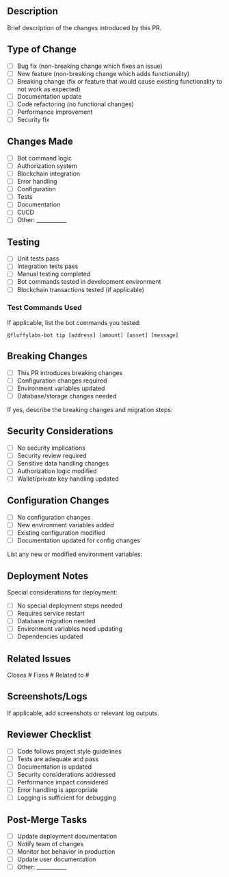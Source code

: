 ## Description
Brief description of the changes introduced by this PR.

## Type of Change
- [ ] Bug fix (non-breaking change which fixes an issue)
- [ ] New feature (non-breaking change which adds functionality)
- [ ] Breaking change (fix or feature that would cause existing functionality to not work as expected)
- [ ] Documentation update
- [ ] Code refactoring (no functional changes)
- [ ] Performance improvement
- [ ] Security fix

## Changes Made
- [ ] Bot command logic
- [ ] Authorization system
- [ ] Blockchain integration
- [ ] Error handling
- [ ] Configuration
- [ ] Tests
- [ ] Documentation
- [ ] CI/CD
- [ ] Other: ___________

## Testing
- [ ] Unit tests pass
- [ ] Integration tests pass
- [ ] Manual testing completed
- [ ] Bot commands tested in development environment
- [ ] Blockchain transactions tested (if applicable)

### Test Commands Used
If applicable, list the bot commands you tested:
```
@fluffylabs-bot tip [address] [amount] [asset] [message]
```

## Breaking Changes
- [ ] This PR introduces breaking changes
- [ ] Configuration changes required
- [ ] Environment variables updated
- [ ] Database/storage changes needed

If yes, describe the breaking changes and migration steps:

## Security Considerations
- [ ] No security implications
- [ ] Security review required
- [ ] Sensitive data handling changes
- [ ] Authorization logic modified
- [ ] Wallet/private key handling updated

## Configuration Changes
- [ ] No configuration changes
- [ ] New environment variables added
- [ ] Existing configuration modified
- [ ] Documentation updated for config changes

List any new or modified environment variables:

## Deployment Notes
Special considerations for deployment:
- [ ] No special deployment steps needed
- [ ] Requires service restart
- [ ] Database migration needed
- [ ] Environment variables need updating
- [ ] Dependencies updated

## Related Issues
Closes #
Fixes #
Related to #

## Screenshots/Logs
If applicable, add screenshots or relevant log outputs.

## Reviewer Checklist
- [ ] Code follows project style guidelines
- [ ] Tests are adequate and pass
- [ ] Documentation is updated
- [ ] Security considerations addressed
- [ ] Performance impact considered
- [ ] Error handling is appropriate
- [ ] Logging is sufficient for debugging

## Post-Merge Tasks
- [ ] Update deployment documentation
- [ ] Notify team of changes
- [ ] Monitor bot behavior in production
- [ ] Update user documentation
- [ ] Other: ___________